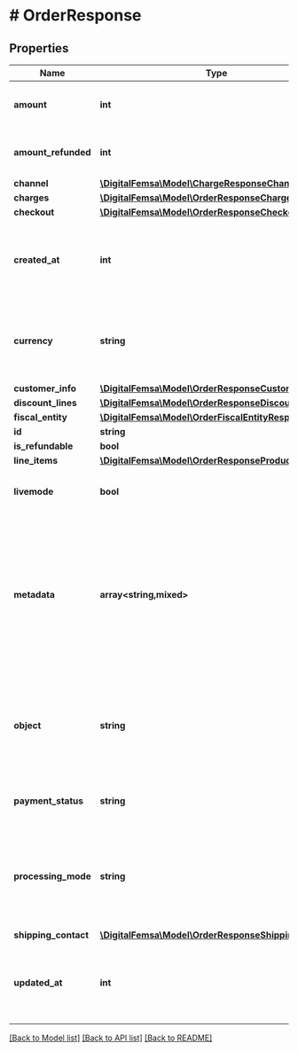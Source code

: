 # # OrderResponse

## Properties

Name | Type | Description | Notes
------------ | ------------- | ------------- | -------------
**amount** | **int** | The total amount to be collected in cents | [optional]
**amount_refunded** | **int** | The total amount refunded in cents | [optional]
**channel** | [**\DigitalFemsa\Model\ChargeResponseChannel**](ChargeResponseChannel.md) |  | [optional]
**charges** | [**\DigitalFemsa\Model\OrderResponseCharges**](OrderResponseCharges.md) |  | [optional]
**checkout** | [**\DigitalFemsa\Model\OrderResponseCheckout**](OrderResponseCheckout.md) |  | [optional]
**created_at** | **int** | The time at which the object was created in seconds since the Unix epoch | [optional]
**currency** | **string** | The three-letter ISO 4217 currency code. The currency of the order. | [optional]
**customer_info** | [**\DigitalFemsa\Model\OrderResponseCustomerInfo**](OrderResponseCustomerInfo.md) |  | [optional]
**discount_lines** | [**\DigitalFemsa\Model\OrderResponseDiscountLines**](OrderResponseDiscountLines.md) |  | [optional]
**fiscal_entity** | [**\DigitalFemsa\Model\OrderFiscalEntityResponse**](OrderFiscalEntityResponse.md) |  | [optional]
**id** | **string** |  | [optional]
**is_refundable** | **bool** |  | [optional]
**line_items** | [**\DigitalFemsa\Model\OrderResponseProducts**](OrderResponseProducts.md) |  | [optional]
**livemode** | **bool** | Whether the object exists in live mode or test mode | [optional]
**metadata** | **array<string,mixed>** | Set of key-value pairs that you can attach to an object. This can be useful for storing additional information about the object in a structured format. | [optional]
**object** | **string** | String representing the object’s type. Objects of the same type share the same value. | [optional]
**payment_status** | **string** | The payment status of the order. | [optional]
**processing_mode** | **string** | Indicates the processing mode for the order, either ecommerce, recurrent or validation. | [optional]
**shipping_contact** | [**\DigitalFemsa\Model\OrderResponseShippingContact**](OrderResponseShippingContact.md) |  | [optional]
**updated_at** | **int** | The time at which the object was last updated in seconds since the Unix epoch | [optional]

[[Back to Model list]](../../README.md#models) [[Back to API list]](../../README.md#endpoints) [[Back to README]](../../README.md)
